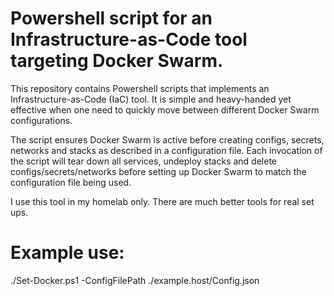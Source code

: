 # Powershell script for an Infrastructure-as-Code tool targeting Docker Swarm.
This repository contains Powershell scripts that implements an Infrastructure-as-Code (IaC) tool. It is simple and heavy-handed yet effective when one need to quickly move between different Docker Swarm configurations.

The script ensures Docker Swarm is active before creating configs, secrets, networks and stacks as described in a configuration file. Each invocation of the script will tear down all services, undeploy stacks and delete configs/secrets/networks before setting up Docker Swarm to match the configuration file being used.

I use this tool in my homelab only. There are much better tools for real set ups.

# Example use:
./Set-Docker.ps1 -ConfigFilePath ./example.host/Config.json
